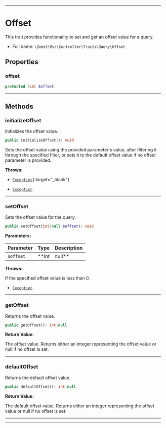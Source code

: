 ***

# Offset

This trait provides functionality to set and get an offset value for a query.



* Full name: `\Zemit\Mvc\Controller\Traits\Query\Offset`



## Properties


### offset



```php
protected ?int $offset
```






***

## Methods


### initializeOffset

Initializes the offset value.

```php
public initializeOffset(): void
```

Sets the offset value using the provided parameter's value, after filtering it
through the specified filter, or sets it to the default offset value if no
offset parameter is provided.









**Throws:**

- [`Exception`](https://docs.phalcon.io/latest/api/){:target="_blank"}

- [`Exception`](../../../../../Exception.md)



***

### setOffset

Sets the offset value for the query.

```php
public setOffset(int|null $offset): void
```








**Parameters:**

| Parameter | Type | Description |
|-----------|------|-------------|
| `$offset` | **int|null** | The offset value to set for the query. Specify an integer representing the offset value or null if no offset is required. |




**Throws:**
<p>If the specified offset value is less than 0.</p>

- [`Exception`](../../../../../Exception.md)



***

### getOffset

Returns the offset value.

```php
public getOffset(): int|null
```









**Return Value:**

The offset value. Returns either an integer representing the offset value or null if no offset is set.




***

### defaultOffset

Returns the default offset value.

```php
public defaultOffset(): int|null
```









**Return Value:**

The default offset value. Returns either an integer representing the offset value or null if no offset is set.




***

***

